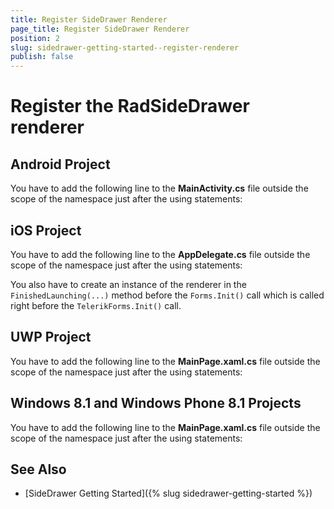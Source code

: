 ```yaml
---
title: Register SideDrawer Renderer
page_title: Register SideDrawer Renderer
position: 2
slug: sidedrawer-getting-started--register-renderer
publish: false
---
```


# Register the RadSideDrawer renderer

## Android Project

You have to add the following line to the **MainActivity.cs** file outside the scope of the namespace just after the using statements:

<snippet id='sidedrawer-getting-started-android-renderer'/>

## iOS Project

You have to add the following line to the **AppDelegate.cs** file outside the scope of the namespace just after the using statements:

<snippet id='sidedrawer-getting-started-ios-renderer'/>

You also have to create an instance of the renderer in the `FinishedLaunching(...)` method before the `Forms.Init()` call which is called right before the `TelerikForms.Init()` call.

<snippet id='sidedrawer-getting-started-ios-init'/>

## UWP Project

You have to add the following line to the **MainPage.xaml.cs** file outside the scope of the namespace just after the using statements:

<snippet id='sidedrawer-getting-started-uwp-renderer'/>

## Windows 8.1 and Windows Phone 8.1 Projects

You have to add the following line to the **MainPage.xaml.cs** file outside the scope of the namespace just after the using statements:

<snippet id='sidedrawer-getting-started-winrt-renderer'/>

## See Also

- [SideDrawer Getting Started]({% slug sidedrawer-getting-started %})